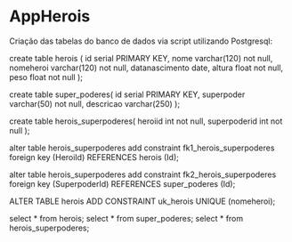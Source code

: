 # AppHerois

Criação das tabelas do banco de dados via script utilizando Postgresql:

create table herois (
	id serial PRIMARY KEY,
	nome varchar(120) not null,
	nomeheroi varchar(120) not null,
	datanascimento date,
	altura float not null,
	peso float not null
);

create table super_poderes(
	id serial PRIMARY KEY,
	superpoder varchar(50) not null,
	descricao varchar(250)
);

create table herois_superpoderes(
	heroiid int not null,
	superpoderid int not null
);

alter table herois_superpoderes
    add constraint fk1_herois_superpoderes
    foreign key (HeroiId) 
    REFERENCES herois (Id);
    
alter table herois_superpoderes
    add constraint fk2_herois_superpoderes
    foreign key (SuperpoderId) 
    REFERENCES super_poderes (Id);

ALTER TABLE herois ADD CONSTRAINT uk_herois UNIQUE (nomeheroi);
    
   select * from herois;
   select * from super_poderes;
   select * from herois_superpoderes;
